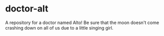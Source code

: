 # doctor-alt
A repository for a doctor named Alto!
Be sure that the moon doesn't come crashing down on all of us due to a little singing girl. 

